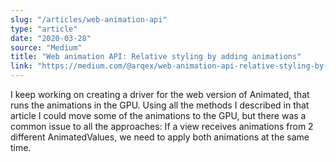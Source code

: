 ```yaml
---
slug: "/articles/web-animation-api"
type: "article"
date: "2020-03-28"
source: "Medium"
title: "Web animation API: Relative styling by adding animations"
link: "https://medium.com/@arqex/web-animation-api-relative-styling-by-adding-animations-57ac552337cc"
---
```


I keep working on creating a driver for the web version of Animated, that runs the animations in the GPU. Using all the methods I described in that article I could move some of the animations to the GPU, but there was a common issue to all the approaches: If a view receives animations from 2 different AnimatedValues, we need to apply both animations at the same time.